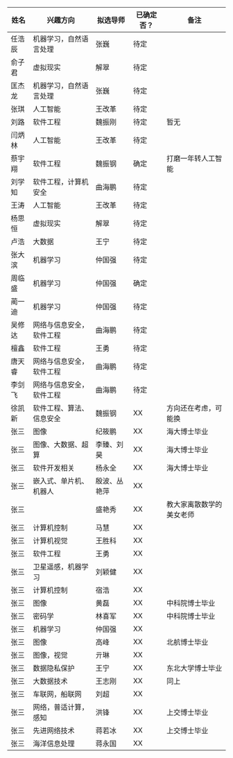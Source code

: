 
|姓名|兴趣方向|拟选导师|已确定否？|备注|  
|-|-|-|-|-|  
|任浩辰|机器学习，自然语言处理|张巍|待定||  
|俞子君|虚拟现实|解翠|待定||  
|匡杰龙|机器学习，自然语言处理|张巍|待定||  
|张琪|人工智能|王改革|待定|  
|刘路|软件工程|魏振刚|待定|暂无|  
|闫炳林|人工智能|王改革|待定||  
|蔡宇翔|软件工程|魏振钢|确定|打磨一年转人工智能|  
|刘学知|软件工程，计算机安全|曲海鹏|待定||  
|王涛|人工智能|王改革|待定||  
|杨思恒|虚拟现实|解翠|待定||  
|卢浩|大数据|王宁|待定||  
|张大滨|机器学习|仲国强|待定||  
|周临盛|机器学习|仲国强|确定||
|蔺一迪|机器学习|仲国强|待定||  
|吴修达|网络与信息安全，软件工程|曲海鹏|待定||  
|檀鑫|软件工程|王勇|待定||  
|唐天睿|网络与信息安全，软件工程|曲海鹏|待定||
|李剑飞|网络与信息安全，软件工程|曲海鹏|待定||  
徐凯新|软件工程、算法、信息安全|魏振钢|XX|方向还在考虑，可能换|  
|张三|图像|纪筱鹏|XX|海大博士毕业|  
|张三|图像、大数据、超算|李臻、刘昊|XX|海大博士毕业|  
|张三|软件开发相关|杨永全|XX|海大博士毕业|  
|张三|嵌入式、单片机、机器人|殷波、丛艳萍|XX||  
|张三||盛艳秀|XX|教大家离散数学的美女老师|  
|张三|计算机控制|马慧|XX||  
|张三|计算机视觉|王胜科|XX||  
|张三|软件工程|王勇|XX||  
|张三|卫星遥感，机器学习|刘颖健|XX||  
|张三|计算机控制|宿浩|XX||  
|张三|图像|黄磊|XX|中科院博士毕业|  
|张三|密码学|林喜军|XX|中科院博士毕业|  
|张三|机器学习|仲国强|XX||  
|张三|图像|高峰|XX|北航博士毕业|  
|张三|图像，视觉|亓琳|XX||  
|张三|数据隐私保护|王宁|XX|东北大学博士毕业|  
|张三|大数据技术|王志刚|XX|同上|  
|张三|车联网，船联网|刘超|XX||  
|张三|网络，普适计算，感知|洪锋|XX|上交博士毕业|  
|张三|先进网络技术|蒋若冰|XX|上交博士毕业|  
|张三|海洋信息处理|蒋永国|XX||  
